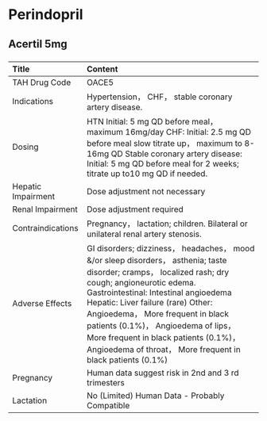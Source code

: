 # Perindopril

## Acertil 5mg

##### 

| Title              | Content                                                                                                                                                                                                                                                                                                                                                                                                             |
|:-------------------|:--------------------------------------------------------------------------------------------------------------------------------------------------------------------------------------------------------------------------------------------------------------------------------------------------------------------------------------------------------------------------------------------------------------------|
| TAH Drug Code      | OACE5                                                                                                                                                                                                                                                                                                                                                                                                               |
| Indications        | Hypertension， CHF， stable coronary artery disease.                                                                                                                                                                                                                                                                                                                                                                |
| Dosing             | HTN Initial: 5 mg QD before meal， maximum 16mg/day CHF: Initial: 2.5 mg QD before meal slow titrate up， maximum to 8-16mg QD Stable coronary artery disease: Initial: 5 mg QD before meal for 2 weeks; titrate up to10 mg QD if needed.                                                                                                                                                                           |
| Hepatic Impairment | Dose adjustment not necessary                                                                                                                                                                                                                                                                                                                                                                                       |
| Renal Impairment   | Dose adjustment required                                                                                                                                                                                                                                                                                                                                                                                            |
| Contraindications  | Pregnancy， lactation; children. Bilateral or unilateral renal artery stenosis.                                                                                                                                                                                                                                                                                                                                     |
| Adverse Effects    | GI disorders; dizziness， headaches， mood &/or sleep disorders， asthenia; taste disorder; cramps， localized rash; dry cough; angioneurotic edema. Gastrointestinal: Intestinal angioedema Hepatic: Liver failure (rare) Other: Angioedema， More frequent in black patients (0.1%)， Angioedema of lips， More frequent in black patients (0.1%)， Angioedema of throat， More frequent in black patients (0.1%) |
| Pregnancy          | Human data suggest risk in 2nd and 3 rd trimesters                                                                                                                                                                                                                                                                                                                                                                  |
| Lactation          | No (Limited) Human Data - Probably Compatible                                                                                                                                                                                                                                                                                                                                                                       |

